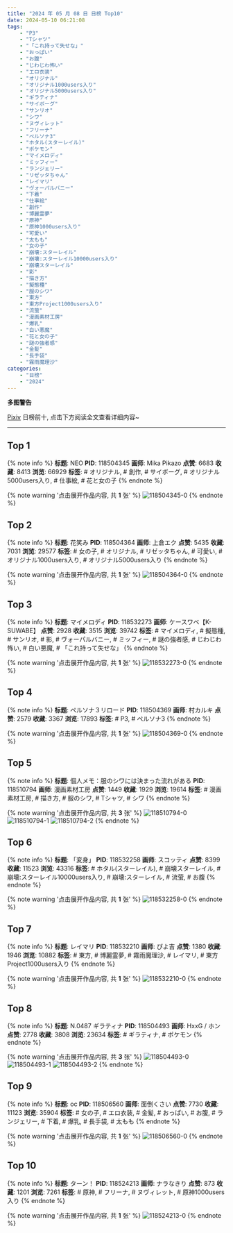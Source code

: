 ```yaml
---
title: "2024 年 05 月 08 日 日榜 Top10"
date: 2024-05-10 06:21:08
tags:
    - "P3"
    - "Tシャツ"
    - "「これ持って失せな」"
    - "おっぱい"
    - "お腹"
    - "じわじわ怖い"
    - "エロ衣装"
    - "オリジナル"
    - "オリジナル1000users入り"
    - "オリジナル5000users入り"
    - "ギラティナ"
    - "サイボーグ"
    - "サンリオ"
    - "シワ"
    - "ヌヴィレット"
    - "フリーナ"
    - "ペルソナ3"
    - "ホタル(スターレイル)"
    - "ポケモン"
    - "マイメロディ"
    - "ミッフィー"
    - "ランジェリー"
    - "リゼッタちゃん"
    - "レイマリ"
    - "ヴォーパルバニー"
    - "下着"
    - "仕事絵"
    - "創作"
    - "博麗霊夢"
    - "原神"
    - "原神1000users入り"
    - "可愛い"
    - "太もも"
    - "女の子"
    - "崩壊:スターレイル"
    - "崩壊:スターレイル10000users入り"
    - "崩壊スターレイル"
    - "影"
    - "描き方"
    - "擬態種"
    - "服のシワ"
    - "東方"
    - "東方Project1000users入り"
    - "流萤"
    - "漫画素材工房"
    - "爆乳"
    - "白い悪魔"
    - "花と女の子"
    - "謎の強者感"
    - "金髪"
    - "長手袋"
    - "霧雨魔理沙"
categories:
    - "日榜"
    - "2024"
---
```


<i class="fa fa-triangle-exclamation"></i>**多图警告**<i class="fa fa-triangle-exclamation"></i>

[Pixiv](https://www.pixiv.net/) 日榜前十, 点击下方阅读全文查看详细内容~

<!-- more -->

---

## Top 1

{% note info %}
**标题**: NEO
**PID**: 118504345 **画师**: Mika Pikazo
**点赞**: 6683 **收藏**: 8413 **浏览**: 66929
**标签**: # オリジナル, # 創作, # サイボーグ, # オリジナル5000users入り, # 仕事絵, # 花と女の子
{% endnote %}

{% note warning '点击展开作品内容, 共 **1** 张' %}
![118504345-0](https://i.pixiv.re/img-original/img/2024/05/07/00/00/21/118504345_p0.png)
{% endnote %}

## Top 2

{% note info %}
**标题**: 花笑み
**PID**: 118504364 **画师**: 上倉エク
**点赞**: 5435 **收藏**: 7031 **浏览**: 29577
**标签**: # 女の子, # オリジナル, # リゼッタちゃん, # 可愛い, # オリジナル1000users入り, # オリジナル5000users入り
{% endnote %}

{% note warning '点击展开作品内容, 共 **1** 张' %}
![118504364-0](https://i.pixiv.re/img-original/img/2024/05/07/00/00/23/118504364_p0.jpg)
{% endnote %}

## Top 3

{% note info %}
**标题**: マイメロディ
**PID**: 118532273 **画师**: ケースワベ【K-SUWABE】
**点赞**: 2928 **收藏**: 3515 **浏览**: 39742
**标签**: # マイメロディ, # 擬態種, # サンリオ, # 影, # ヴォーパルバニー, # ミッフィー, # 謎の強者感, # じわじわ怖い, # 白い悪魔, # 「これ持って失せな」
{% endnote %}

{% note warning '点击展开作品内容, 共 **1** 张' %}
![118532273-0](https://i.pixiv.re/img-original/img/2024/05/08/00/00/23/118532273_p0.jpg)
{% endnote %}

## Top 4

{% note info %}
**标题**: ペルソナ３リロード
**PID**: 118504369 **画师**: 村カルキ
**点赞**: 2579 **收藏**: 3367 **浏览**: 17893
**标签**: # P3, # ペルソナ3
{% endnote %}

{% note warning '点击展开作品内容, 共 **1** 张' %}
![118504369-0](https://i.pixiv.re/img-original/img/2024/05/07/00/00/24/118504369_p0.jpg)
{% endnote %}

## Top 5

{% note info %}
**标题**: 個人メモ：服のシワには決まった流れがある
**PID**: 118510794 **画师**: 漫画素材工房
**点赞**: 1449 **收藏**: 1929 **浏览**: 19614
**标签**: # 漫画素材工房, # 描き方, # 服のシワ, # Tシャツ, # シワ
{% endnote %}

{% note warning '点击展开作品内容, 共 **3** 张' %}
![118510794-0](https://i.pixiv.re/img-original/img/2024/05/07/06/00/07/118510794_p0.jpg)
![118510794-1](https://i.pixiv.re/img-original/img/2024/05/07/06/00/07/118510794_p1.jpg)
![118510794-2](https://i.pixiv.re/img-original/img/2024/05/07/06/00/07/118510794_p2.jpg)
{% endnote %}

## Top 6

{% note info %}
**标题**: 「変身」
**PID**: 118532258 **画师**: スコッティ
**点赞**: 8399 **收藏**: 11523 **浏览**: 43316
**标签**: # ホタル(スターレイル), # 崩壊スターレイル, # 崩壊:スターレイル10000users入り, # 崩壊:スターレイル, # 流萤, # お腹
{% endnote %}

{% note warning '点击展开作品内容, 共 **1** 张' %}
![118532258-0](https://i.pixiv.re/img-original/img/2024/05/08/00/00/21/118532258_p0.jpg)
{% endnote %}

## Top 7

{% note info %}
**标题**: レイマリ
**PID**: 118532210 **画师**: ぴよ吉
**点赞**: 1380 **收藏**: 1946 **浏览**: 10882
**标签**: # 東方, # 博麗霊夢, # 霧雨魔理沙, # レイマリ, # 東方Project1000users入り
{% endnote %}

{% note warning '点击展开作品内容, 共 **1** 张' %}
![118532210-0](https://i.pixiv.re/img-original/img/2024/05/08/00/00/11/118532210_p0.png)
{% endnote %}

## Top 8

{% note info %}
**标题**: N.0487 ギラティナ
**PID**: 118504493 **画师**: HxxG / ホン
**点赞**: 2778 **收藏**: 3808 **浏览**: 23634
**标签**: # ギラティナ, # ポケモン
{% endnote %}

{% note warning '点击展开作品内容, 共 **3** 张' %}
![118504493-0](https://i.pixiv.re/img-original/img/2024/05/07/00/00/57/118504493_p0.jpg)
![118504493-1](https://i.pixiv.re/img-original/img/2024/05/07/00/00/57/118504493_p1.jpg)
![118504493-2](https://i.pixiv.re/img-original/img/2024/05/07/00/00/57/118504493_p2.jpg)
{% endnote %}

## Top 9

{% note info %}
**标题**: oc
**PID**: 118506560 **画师**: 面倒くさい
**点赞**: 7730 **收藏**: 11123 **浏览**: 35904
**标签**: # 女の子, # エロ衣装, # 金髪, # おっぱい, # お腹, # ランジェリー, # 下着, # 爆乳, # 長手袋, # 太もも
{% endnote %}

{% note warning '点击展开作品内容, 共 **1** 张' %}
![118506560-0](https://i.pixiv.re/img-original/img/2024/05/07/00/57/57/118506560_p0.png)
{% endnote %}

## Top 10

{% note info %}
**标题**: ターン！
**PID**: 118524213 **画师**: ナラなきり
**点赞**: 873 **收藏**: 1201 **浏览**: 7261
**标签**: # 原神, # フリーナ, # ヌヴィレット, # 原神1000users入り
{% endnote %}

{% note warning '点击展开作品内容, 共 **1** 张' %}
![118524213-0](https://i.pixiv.re/img-original/img/2024/05/07/20/00/01/118524213_p0.png)
{% endnote %}
